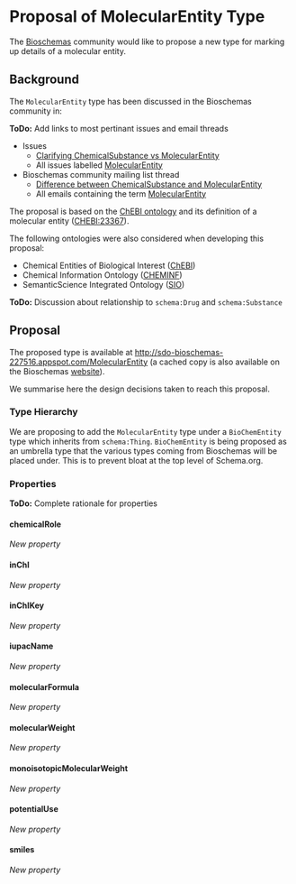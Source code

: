 # Proposal of MolecularEntity Type

The [Bioschemas](https://bioschemas.org) community would like to propose a new type for marking up details of a molecular entity. 

## Background

The `MolecularEntity` type has been discussed in the Bioschemas community in:

**ToDo:** Add links to most pertinant issues and email threads

- Issues
  - [Clarifying ChemicalSubstance vs MolecularEntity](https://github.com/BioSchemas/specifications/issues/327)
  - All issues labelled [MolecularEntity](https://github.com/BioSchemas/specifications/issues?utf8=✓&q=label:"type:+MolecularEntity")
- Bioschemas community mailing list thread
  - [Difference between ChemicalSubstance and MolecularEntity](https://lists.w3.org/Archives/Public/public-bioschemas/2019Jun/0008.html)
  - All emails containing the term [MolecularEntity](https://www.w3.org/Search/Mail/Public/advanced_search?keywords=&hdr-1-name=subject&hdr-1-query=MolecularEntity&hdr-2-name=from&hdr-2-query=&hdr-3-name=message-id&hdr-3-query=&period_month=&period_year=&index-grp=Public__FULL&index-type=t&type-index=public-bioschemas&resultsperpage=20&sortby=date-asc)

The proposal is based on the [ChEBI ontology](https://www.ebi.ac.uk/chebi/) and its definition of a molecular entity ([CHEBI:23367](https://www.ebi.ac.uk/chebi/searchId.do?chebiId=CHEBI%3A23367)).

The following ontologies were also considered when developing this proposal:

- Chemical Entities of Biological Interest ([ChEBI](https://www.ebi.ac.uk/chebi/))
- Chemical Information Ontology ([CHEMINF](http://semanticchemistry.github.io/semanticchemistry/)) 
- SemanticScience Integrated Ontology ([SIO](http://sio.semanticscience.org/))

**ToDo:** Discussion about relationship to `schema:Drug` and `schema:Substance`

## Proposal

The proposed type is available at http://sdo-bioschemas-227516.appspot.com/MolecularEntity (a cached copy is also available on the Bioschemas [website](https://bioschemas.org/types/MolecularEntity/)).

We summarise here the design decisions taken to reach this proposal.

### Type Hierarchy

We are proposing to add the `MolecularEntity` type under a `BioChemEntity` type which inherits from `schema:Thing`. `BioChemEntity` is being proposed as an umbrella type that the various types coming from Bioschemas will be placed under. This is to prevent bloat at the top level of Schema.org.

### Properties

**ToDo:** Complete rationale for properties 

#### chemicalRole

*New property*



#### inChI

*New property*



#### inChIKey

*New property*



#### iupacName

*New property*



#### molecularFormula

*New property*



#### molecularWeight

*New property*



#### monoisotopicMolecularWeight

*New property*



#### potentialUse

*New property*



#### smiles

*New property*

